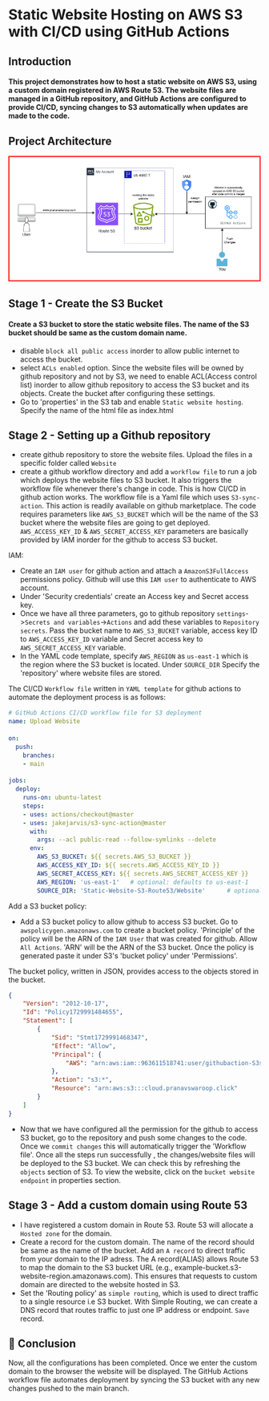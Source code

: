 # Static Website Hosting on AWS S3 with CI/CD using GitHub Actions
## Introduction
#### This project demonstrates how to host a static website on AWS S3, using a custom domain registered in AWS Route 53. The website files are managed in a GitHub repository, and GitHub Actions are configured to provide CI/CD, syncing changes to S3 automatically when updates are made to the code.
## Project Architecture
![Diagram explaining the architecture of this project](Image/image.png)
## Stage 1 - Create the S3 Bucket
#### Create a S3 bucket to store the static website files. The name of the S3 bucket should be same as the custom domain name.
* disable `block all public access` inorder to allow public internet to access the bucket.
* select `ACLs enabled` option. Since the website files will be owned by github repository and not by S3, we need to enable ACL(Access control list) inorder to allow github repository to access the S3 bucket and its objects. Create the bucket after configuring these settings.
* Go to 'properties' in the S3 tab and enable `Static website hosting`. Specify the name of the html file as index.html
## Stage 2 - Setting up a Github repository
* create github repository to store the website files. Upload the files in a specific folder called `Website`
* create a github workflow directory and add a `workflow file` to run a job which deploys the website files to S3 bucket. It also triggers the workflow file whenever there's change in code. This is how CI/CD in github action works.
The workflow file is a Yaml file which uses `S3-sync-action`. This action is readily available on github marketplace.
The code requires parameters like `AWS_S3_BUCKET` which will be the name of the S3 bucket where the website files are going to get deployed. `AWS_ACCESS_KEY_ID` & `AWS_SECRET_ACCESS_KEY` parameters are basically provided by IAM inorder for the github to access S3 bucket.

IAM:
   * Create an `IAM user` for github action and attach a `AmazonS3FullAccess` permissions policy. Github will use this `IAM user` to authenticate to AWS account.
   * Under 'Security credentials' create an Access key and Secret access key.
* Once we have all three parameters, go to github repository `settings`->`Secrets and variables`->`Actions` and add these variables to `Repository secrets`.
Pass the bucket name to `AWS_S3_BUCKET` variable, access key ID to `AWS_ACCESS_KEY_ID` variable and Secret access 
key to `AWS_SECRET_ACCESS_KEY` variable.
* In the YAML code template, specify `AWS_REGION` as `us-east-1` which is the region where the S3 bucket is located.
Under `SOURCE_DIR` Specify the 'repository' where website files are stored.

The CI/CD `Workflow file` written in `YAML template` for github actions to automate the deployment process is as follows:
```yaml
# GitHub Actions CI/CD workflow file for S3 deployment
name: Upload Website

on:
  push:
    branches:
    - main

jobs:
  deploy:
    runs-on: ubuntu-latest
    steps:
    - uses: actions/checkout@master
    - uses: jakejarvis/s3-sync-action@master
      with:
        args: --acl public-read --follow-symlinks --delete
      env:
        AWS_S3_BUCKET: ${{ secrets.AWS_S3_BUCKET }}
        AWS_ACCESS_KEY_ID: ${{ secrets.AWS_ACCESS_KEY_ID }}
        AWS_SECRET_ACCESS_KEY: ${{ secrets.AWS_SECRET_ACCESS_KEY }}
        AWS_REGION: 'us-east-1'   # optional: defaults to us-east-1
        SOURCE_DIR: 'Static-Website-S3-Route53/Website'      # optional: defaults to entire repository
```

Add a S3 bucket policy:
  * Add a S3 bucket policy to allow github to access S3 bucket. Go to `awspolicygen.amazonaws.com` to create a bucket policy. 'Principle' of the policy will be the ARN of the `IAM User` that was created for github. Allow `All Actions`. 'ARN' will be the ARN of the S3 bucket.  Once the policy is generated paste it under S3's 'bucket policy' under 'Permissions'.

The bucket policy, written in JSON, provides access to the objects stored in the bucket. 
```JSON
{
    "Version": "2012-10-17",
    "Id": "Policy1729991484655",
    "Statement": [
        {
            "Sid": "Stmt1729991468347",
            "Effect": "Allow",
            "Principal": {
                "AWS": "arn:aws:iam::963611518741:user/githubaction-S3sync"
            },
            "Action": "s3:*",
            "Resource": "arn:aws:s3:::cloud.pranavswaroop.click"
        }
    ]
}
```
* Now that we have configured all the permission for the github to access S3 bucket, go to the repository and push some changes to the code. Once we `commit changes` this will automatically trigger the 'Workflow file'. Once all the steps run successfully , the changes/website files will be deployed to the S3 bucket. We can check this by refreshing the `objects` section of S3. To view the website, click on the `bucket website endpoint` in properties section.
## Stage 3 - Add a custom domain using Route 53
* I have registered a custom domain in Route 53. Route 53 will allocate a `Hosted zone` for the domain. 
* Create a record for the custom domain. The name of the record should be same as the name of the bucket.
Add an `A record` to direct traffic from your domain to the IP adress.  The A record(ALIAS) allows Route 53 to map the domain to the S3 bucket URL (e.g., example-bucket.s3-website-region.amazonaws.com). This ensures that requests to custom domain are directed to the website hosted in S3.
* Set the 'Routing policy' as `simple routing`, which is used to direct traffic to a single resource i.e S3 bucket. With Simple Routing, we can create a DNS record that routes traffic to just one IP address or endpoint. `Save` record.

## 🎉 Conclusion
Now, all the configurations has been completed. Once we enter the custom domain to the browser the website will be displayed. The GitHub Actions workflow file automates deployment by syncing the S3 bucket with any new changes pushed to the main branch.
